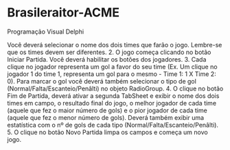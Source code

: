 # Brasileraitor-ACME
Programação Visual Delphi

Você deverá selecionar o nome dos dois times que farão o jogo. Lembre-se que os times devem ser diferentes.
2. O jogo começa clicando no botão Iniciar Partida. Você deverá habilitar os botões dos jogadores.
3. Cada clique no jogador representa um gol a favor do seu time (Ex. Um clique no jogador 1 do time 1, representa um
gol para o mesmo - Time 1: 1 X Time 2: 0). Para marcar o gol você deverá também selecionar o tipo de gol
(Normal/Falta/Escanteio/Penâlti) no objeto RadioGroup.
4. O clique no botão Fim de Partida, deverá ativar a segunda TabSheet e exibir o nome dos dois times em campo, o
resultado final do jogo, o melhor jogador de cada time (aquele que fez o maior número de gols) e o pior jogador de
cada time (aquele que fez o menor número de gols). Deverá também exibir uma estatística com o nº de gols de cada
tipo (Normal/Falta/Escanteio/Penâlti).
5. O clique no botão Novo Partida limpa os campos e começa um novo jogo.
